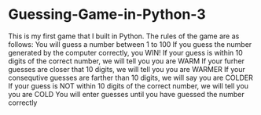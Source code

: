 # Guessing-Game-in-Python-3
This is my first game that I built in Python. The rules of the game are as follows:
You will guess a number between 1 to 100
If you guess the number generated by the computer correctly, you WIN!
If your guess is within 10 digits of the correct number, we will tell you you are WARM
If your furher guesses are closer that 10 digits, we will tell you you are WARMER
If your consequtive guesses are farther than 10 digits, we will say you are COLDER
If your guess is NOT within 10 digits of the correct number, we will tell you you are COLD
You will enter guesses until you have guessed the number correctly
